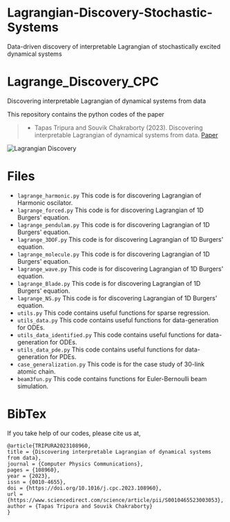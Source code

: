 # Lagrangian-Discovery-Stochastic-Systems
Data-driven discovery of interpretable Lagrangian of stochastically excited dynamical systems


# Lagrange_Discovery_CPC
Discovering interpretable Lagrangian of dynamical systems from data

This repository contains the python codes of the paper 
  > + Tapas Tripura and Souvik Chakraborty (2023). Discovering interpretable Lagrangian of dynamical systems from data. [Paper](https://doi.org/10.1016/j.cpc.2023.108960)

![Lagrangian Discovery](framework.jpg)

# Files
  + `lagrange_harmonic.py` This code is for discovering Lagrangian of Harmonic oscilator.
  + `lagrange_forced.py` This code is for discovering Lagrangian of 1D Burgers' equation.
  + `lagrange_pendulam.py` This code is for discovering Lagrangian of 1D Burgers' equation.
  + `lagrange_3DOF.py` This code is for discovering Lagrangian of 1D Burgers' equation.
  + `lagrange_molecule.py` This code is for discovering Lagrangian of 1D Burgers' equation.
  + `lagrange_wave.py` This code is for discovering Lagrangian of 1D Burgers' equation.
  + `lagrange_Blade.py` This code is for discovering Lagrangian of 1D Burgers' equation.
  + `lagrange_NS.py` This code is for discovering Lagrangian of 1D Burgers' equation.
  + `utils.py` This code contains useful functions for sparse regression.
  + `utils_data.py` This code contains useful functions for data-generation for ODEs.
  + `utils_data_identified.py` This code contains useful functions for data-generation for ODEs.
  + `utils_data_pde.py` This code contains useful functions for data-generation for PDEs.
  + `case_generalization.py` This code is for the case study of 30-link atomic chain.
  + `beam3fun.py` This code contains functions for Euler-Bernoulli beam simulation.

# BibTex
If you take help of our codes, please cite us at,
```
@article{TRIPURA2023108960,
title = {Discovering interpretable Lagrangian of dynamical systems from data},
journal = {Computer Physics Communications},
pages = {108960},
year = {2023},
issn = {0010-4655},
doi = {https://doi.org/10.1016/j.cpc.2023.108960},
url = {https://www.sciencedirect.com/science/article/pii/S0010465523003053},
author = {Tapas Tripura and Souvik Chakraborty}
}
```
